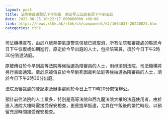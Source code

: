 ```yaml
---
layout: post
title: 法院審裁處聆訊下午恢復　原定早上出庭者須下午到法庭
date: 2022-08-25 10:22:17.000000000 +08:00
link: https://news.rthk.hk/rthk/ch/component/k2/1664037-20220825.htm
categories: rthk
---
```


司法機構宣布，由於八號熱帶氣旋警告信號已經取消，所有法院和審裁處的聆訊今日下午恢復或如期進行。原定於今早出庭的人士，包括陪審員，須於今日下午2時30分到達法庭。
 
原被傳召於今早到高等法院等候抽選為陪審員的人士，則毋須到法院，司法機構將另行書面通知。至於原被傳召於今早到死因裁判法庭等候抽選為陪審員的人士，須於今日下午2時30分出庭。
 
法院及審裁處的登記處及辦事處則於今日上午11時20分恢復辦公。

預計前往法院的人士眾多，特別是高等法院和西九龍法院大樓的法庭使用者，由於進入法院大樓時需接受保安檢查，更應提早抵達，尤其在午飯後的繁忙時段，以預留充足時間接受保安檢查。
